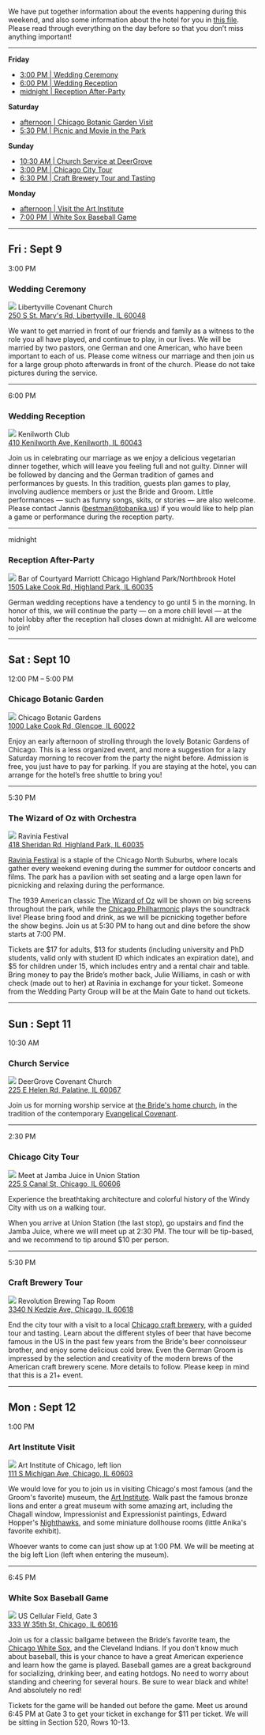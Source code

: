 
We have put together information about the events happening during this weekend, and also some information about the hotel for you in [this file](manual.pdf). Please read through everything on the day before so that you don’t miss anything important! 

-------------------------------------------------------------------------------

**Friday**

- [3:00 PM | Wedding Ceremony](#ceremony)
- [6:00 PM | Wedding Reception](#reception)
- [midnight | Reception After-Party](#after-party)

**Saturday**

- [afternoon | Chicago Botanic Garden Visit](#botanic)
- [5:30 PM | Picnic and Movie in the Park](#ravinia)

**Sunday**

- [10:30 AM | Church Service at DeerGrove](#church)
- [3:00 PM | Chicago City Tour](#citytour)
- [6:30 PM | Craft Brewery Tour and Tasting](#brewery)

**Monday**

- [afternoon | Visit the Art Institute](#art)
- [7:00 PM | White Sox Baseball Game](#baseball)

-------------------------------------------------------------------------------

## Fri : Sept 9

<span id="ceremony">3:00 PM</span>
### Wedding Ceremony
![](church.jpg)
Libertyville Covenant Church <br>
[250 S St. Mary's Rd, Libertyville, IL 60048](https://www.google.com/maps/place/Libertyville+Covenant+Church)

We want to get married in front of our friends and family as a witness to the role you all have played, and continue to play, in our lives. We will be married by two pastors, one German and one American, who have been important to each of us. Please come witness our marriage and then join us for a large group photo afterwards in front of the church. Please do not take pictures during the service. 

-------------------------------------------------------------------------------

<span id="reception">6:00 PM</span>
### Wedding Reception
![](kenilworth.jpg)
Kenilworth Club <br>
[410 Kenilworth Ave, Kenilworth, IL 60043](https://www.google.com/maps/place/The+Kenilworth+Club)

Join us in celebrating our marriage as we enjoy a delicious vegetarian dinner together, which will leave you feeling full and not guilty. Dinner will be followed by dancing and the German tradition of games and performances by guests. In this tradition, guests plan games to play, involving audience members or just the Bride and Groom.  Little performances — such as funny songs, skits, or stories — are also welcome. Please contact Jannis ([bestman@tobanika.us](mailto:bestman@tobanika.us)) if you would like to help plan a game or performance during the reception party.

-------------------------------------------------------------------------------

<span id="after-party">midnight</span>
### Reception After-Party
![](hotel.jpg)
Bar of Courtyard Marriott Chicago Highland Park/Northbrook Hotel <br>
[1505 Lake Cook Rd, Highland Park, IL 60035](https://www.google.com/maps/place/Courtyard+Chicago+Highland+Park%2FNorthbrook)

German wedding receptions have a tendency to go until 5 in the morning. In honor of this, we will continue the party — on a more chill level — at the hotel lobby after the reception hall closes down at midnight. All are welcome to join!

-------------------------------------------------------------------------------

## Sat : Sept 10

<span id="botanic">12:00 PM – 5:00 PM</span>
### Chicago Botanic Garden
![](gardens.jpg)
Chicago Botanic Gardens <br>
[1000 Lake Cook Rd, Glencoe, IL 60022](https://www.google.com/maps/place/Chicago+Botanic+Gardens)

Enjoy an early afternoon of strolling through the lovely Botanic Gardens of Chicago.  This is a less organized event, and more a suggestion for a lazy Saturday morning to recover from the party the night before. Admission is free, you just have to pay for parking.  If you are staying at the hotel, you can arrange for the hotel’s free shuttle to bring you!

-------------------------------------------------------------------------------

<span id="ravinia">5:30 PM</span>
### The Wizard of Oz with Orchestra
![](ravinia.jpg)
Ravinia Festival <br>
[418 Sheridan Rd, Highland Park, IL 60035](https://www.google.com/maps/place/Ravinia+Festival)

[Ravinia Festival](https://www.ravinia.org) is a staple of the Chicago North Suburbs, where locals gather every weekend evening during the summer for outdoor concerts and films. The park has a pavilion with set seating and a large open lawn for picnicking and relaxing during the performance.

The 1939 American classic [The Wizard of Oz](https://en.wikipedia.org/wiki/The_Wizard_of_Oz_(1939_film)) will be shown on big screens throughout the park, while the [Chicago Philharmonic](http://www.chicagophilharmonic.org) plays the soundtrack live! Please bring food and drink, as we will be picnicking together before the show begins.  Join us at 5:30 PM to hang out and dine before the show starts at 7:00 PM.

Tickets are $17 for adults, $13 for students (including university and PhD students, valid only with student ID which indicates an expiration date), and $5 for children under 15, which includes entry and a rental chair and table. Bring money to pay the Bride’s mother back, Julie Williams, in cash or with check (made out to her) at Ravinia in exchange for your ticket. Someone from the Wedding Party Group will be at the Main Gate to hand out tickets. 

-------------------------------------------------------------------------------

## Sun : Sept 11

<span id="church">10:30 AM</span>
### Church Service
![](deergrove.jpg)
DeerGrove Covenant Church <br>
[225 E Helen Rd, Palatine, IL 60067](https://www.google.com/maps/place/Deer+Grove+Covenant+Church)

Join us for morning worship service at [the Bride's home church](http://deergrove.org), in the tradition of the contemporary [Evangelical Covenant](http://www.covchurch.org/).

-------------------------------------------------------------------------------

<span id="citytour">2:30 PM</span>
### Chicago City Tour
![](chicago.jpg)
Meet at Jamba Juice in Union Station <br>
[225 S Canal St, Chicago, IL 60606](https://www.google.com/maps/place/Union+Station/)

Experience the breathtaking architecture and colorful history of the Windy City with us on a walking tour. 

When you arrive at Union Station (the last stop), go upstairs and find the Jamba Juice, where we will meet up at 2:30 PM. The tour will be tip-based, and we recommend to tip around $10 per person. 

-------------------------------------------------------------------------------

<span id="brewery">5:30 PM</span>
### Craft Brewery Tour
![](brewery.jpg)
Revolution Brewing Tap Room <br>
[3340 N Kedzie Ave, Chicago, IL 60618](https://encrypted.google.com/maps/place/Revolution+Brewing+Tap+Room)

End the city tour with a visit to a local [Chicago craft brewery](http://www.timeout.com/chicago/bars/chicagos-craft-beer-scene), with a guided tour and tasting.  Learn about the different styles of beer that have become famous in the US in the past few years from the Bride's beer connoisseur brother, and enjoy some delicious cold brew. Even the German Groom is impressed by the selection and creativity of the modern brews of the American craft brewery scene. More details to follow. Please keep in mind that this is a 21+ event.

-------------------------------------------------------------------------------

## Mon : Sept 12

<span id="art">1:00 PM</span>
### Art Institute Visit
![](artinstitute.jpg)
Art Institute of Chicago, left lion <br>
[111 S Michigan Ave, Chicago, IL 60603](https://www.google.com/maps/place/The+Art+Institute+of+Chicago)

We would love for you to join us in visiting Chicago's most famous (and the Groom's favorite) museum, the [Art Institute](http://www.artic.edu). Walk past the famous bronze lions and enter a great museum with some amazing art, including the Chagall window, Impressionist and Expressionist paintings, Edward Hopper's [Nighthawks](http://wikiwand.com/en/Nighthawks), and some miniature dollhouse rooms (little Anika's favorite exhibit).

Whoever wants to come can just show up at 1:00 PM. We will be meeting at the big left Lion (left when entering the museum). 


-------------------------------------------------------------------------------

<span id="baseball">6:45 PM</span>
### White Sox Baseball Game
![](baseballfield.jpg)
US Cellular Field, Gate 3 <br>
[333 W 35th St, Chicago, IL 60616](https://www.google.com/maps/place/U.S.+Cellular+Field)

Join us for a classic ballgame between the Bride’s favorite team, the [Chicago White Sox](http://chicago.whitesox.mlb.com), and the Cleveland Indians.  If you don’t know much about baseball, this is your chance to have a great American experience and learn how the game is played.  Baseball games are a great background for socializing, drinking beer, and eating hotdogs.  No need to worry about standing and cheering for several hours.  Be sure to wear black and white!  And absolutely no red!

Tickets for the game will be handed out before the game. Meet us around 6:45 PM at Gate 3 to get your ticket in exchange for $11 per ticket. We will be sitting in Section 520, Rows 10-13.
